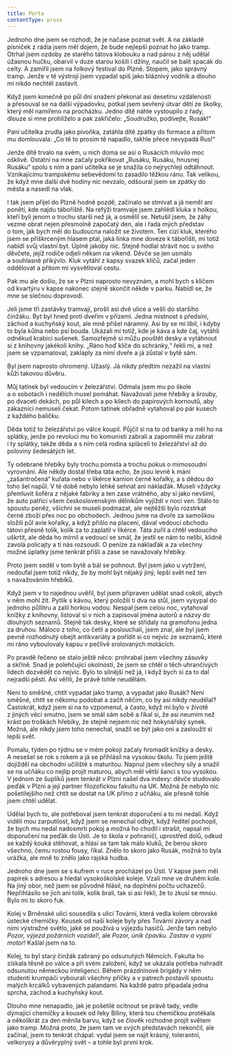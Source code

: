 ```yaml
---
title: Porta
contentType: prose
---
```


Jednoho dne jsem se rozhodl, že je načase poznat svět. A na základě písniček z rádia jsem měl dojem, že bude nejlepší poznat ho jako tramp. Otrhal jsem ozdoby ze starého tátova klobouku a nad párou z něj udělal úžasnou hučku, obarvil v duze starou košili i džíny, naučil se balit spacák do celty. A zamířil jsem na folkový festival do Plzně. Stopem, jako správný tramp. Jenže v té výstroji jsem vypadal spíš jako bláznivý vodník a dlouho mi nikdo nechtěl zastavit.

Když jsem konečně po půl dni snažení překonal asi desetinu vzdálenosti a přesouval se na další výpadovku, potkal jsem sevřený útvar dětí ze školky, který měl namířeno na procházku. Jedno dítě náhle vystoupilo z řady, dlouze si mne prohlíželo a pak zakřičelo: „Soudružko, podívejte, Rusák!“

Paní učitelka zrudla jako pivoňka, zatáhla dítě zpátky do formace a přitom mu domlouvala: „Co tě to prosím tě napadlo, takhle přece nevypadá Rus!“

Jenže dítě trvalo na svém, u nich doma se asi o Rusácích mluvilo moc ošklivě. Ostatní na mne začaly pokřikovat „Rusáku, Rusáku, hnusnej Rusáku“ spolu s ním a paní učitelka se je snažila co nejrychleji odtáhnout. Vznikajícímu trampskému sebevědomí to zasadilo těžkou ránu. Tak velikou, že když mne další dvě hodiny nic nevzalo, odšoural jsem se zpátky do města a nasedl na vlak.

I tak jsem přijel do Plzně hodně pozdě, začínalo se stmívat a já neměl ani ponětí, kde najdu tábořiště. Na refýži tramvaje jsem zahlédl kluka s holkou, kteří byli jenom o trochu starší než já, a osmělil se. Netušil jsem, že záhy vezme obrat nejen přesmolně započatý den, ale i řada mých představ o tom, jak bych měl do budoucna naložit se životem. Ten cizí kluk, kterého jsem se přiškrceným hlasem ptal, jaká linka mne doveze k tábořišti, mi totiž nabídl svůj vlastní byt. Úplně jakoby nic. Stejně hodlal strávit noc u svého děvčete, jejíž rodiče odjeli někam na víkend. Děvče se jen usmálo a souhlasně přikývlo. Kluk vytáhl z kapsy svazek klíčů, začal jeden oddělovat a přitom mi vysvětloval cestu.

Pak mu ale došlo, že se v Plzni naprosto nevyznám, a mohl bych s klíčem od kvartýru v kapse nakonec stejně skončit někde v parku. Nabídl se, že mne se slečnou doprovodí.

Jeli jsme tři zastávky tramvají, prošli asi dvě ulice a vešli do staršího činžáku. Byt byl hned proti dveřím v přízemí. Jedna místnost s předsíní, záchod a kuchyňský kout, ale mně přišel náramný. Asi by se mi líbil, i kdyby to byla kůlna nebo psí bouda. Ukázali mi totiž, kde je káva a kde čaj, vytáhli odněkud krabici sušenek. Samozřejmě si můžu pouštět desky a vytáhnout si z knihovny jakékoli knihy. „Ráno hoď klíče do schránky,“ řekli mi, a než jsem se vzpamatoval, zaklaply za nimi dveře a já zůstal v bytě sám.

Byl jsem naprosto ohromený. Užaslý. Já nikdy předtím nezažil na vlastní kůži takovou důvěru.

Můj tatínek byl vedoucím v železářství. Odmala jsem mu po škole a o sobotách i nedělích musel pomáhat. Navažovali jsme hřebíky a šrouby, po dvaceti dekách, po půl kilech a po kilech do papírových kornoutů, aby zákazníci nemuseli čekat. Potom tatínek obřadně vytahoval po pár kusech z každého balíčku.

Děda totiž to železářství po válce koupil. Půjčil si na to od banky a měl ho na splátky, jenže po revoluci mu ho komunisti zabrali a zapomněli mu zabrat i ty splátky, takže děda a s ním celá rodina spláceli to železářství až do poloviny šedesátých let.

Ty odebrané hřebíky byly trochu pomsta a trochu pokus o mimosoudní vyrovnání. Ale někdy dostal třeba táta echo, že jsou levně k mání „zašantročená“ kuřata nebo v likérce kamion černé kořalky, a s dědou do toho šel napůl. V té době nebylo lehké sehnat ani náklaďák. Museli vždycky přemluvit šoféra z nějaké fabriky a ten zase vrátného, aby si jako nevšiml, že auto patřící všem československým dělníkům vyjíždí v noci ven. Stálo to spoustu peněz, všichni se museli podmazat, ale nejtěžší bylo rozstrkat černé zboží přes noc po obchodech. Jednou jsme na dvoře za samoškou složili půl avie kořalky, a když přišlo na placení, dával vedoucí obchodu tátovi přesně tolik, kolik za to zaplatil v likérce. Táta zuřil a chtěl vedoucího uškrtit, ale děda ho mírnil a vedoucí se smál, že jestli se nám to nelíbí, klidně zavolá policajty a ti nás rozsoudí. O peníze za náklaďák a za všechny možné úplatky jsme tenkrát přišli a zase se navažovaly hřebíky.

Proto jsem seděl v tom bytě a bál se pohnout. Byl jsem jako u vytržení, nedoufal jsem totiž nikdy, že by mohl být nějaký jiný, lepší svět než ten s navažováním hřebíků.

Když jsem v to najednou uvěřil, byl jsem připraven udělat snad cokoli, abych v něm mohl žít. Pytlík s kávou, který položili ti dva na stůl, jsem vysypal do jednoho půllitru a zalil horkou vodou. Nespal jsem celou noc, vytahoval knížky z knihovny, listoval si v nich a zapisoval jména autorů a názvy do dlouhých seznamů. Stejně tak desky, které se střídaly na gramofonu jedna za druhou. Máloco z toho, co četli a poslouchali, jsem znal, ale byl jsem pevně rozhodnutý obejít antikvariáty a pořídit si co nejvíc ze seznamů, které mi ráno vyboulovaly kapsu v pečlivě srolovaných motácích.

Po pravdě řečeno se stalo ještě něco: prohrabal jsem všechny zásuvky a skříně. Snad je polehčující okolností, že jsem se chtěl o těch uhrančivých lidech dozvědět co nejvíc. Bylo to silnější než já, i když bych si za to dal nejradši pěstí. Asi věřili, že právě tohle neudělám.

Není to směšné, chtít vypadat jako tramp, a vypadat jako Rusák? Není směšné, chtít se někomu podobat a začít něčím, co by asi nikdy neudělal? Častokrát, když jsem si na to vzpomenul, a často, když mi bylo v životě z jiných věcí smutno, jsem se smál sám sobě a říkal si, že asi neumím než krást po troškách hřebíky, že stejně nejsem nic než hokynářský synek. Možná, ale nikdy jsem toho nenechal, snažil se být jako oni a zasloužit si lepší svět.

Pomalu, týden po týdnu se v mém pokoji začaly hromadit knížky a desky. A nesešel se rok s rokem a já se přihlásil na vysokou školu. To jsem ještě dojížděl na obchodní učiliště s maturitou. Napnul jsem všechny síly a snažil se na učňáku co nejlíp projít maturou, abych měl větší šanci s tou vysokou. V jednom ze šuplíků jsem tenkrát v Plzni našel dva indexy: děvče studovalo peďák v Plzni a její partner filozofickou fakultu na UK. Možná že nebylo nic pošetilejšího než chtít se dostat na UK přímo z učňáku, ale přesně tohle jsem chtěl udělat.

Udělal bych to, ale potřeboval jsem tenkrát doporučení a to mi nedali. Když viděli mou zarputilost, když jsem se nenechal odbýt, když ředitel pochopil, že bych mu nedal nadosmrti pokoj a možná ho chodil i strašit, napsal mi doporučení na peďák do Ústí. Je to škola v pohraničí, uprostřed dolů, odkud se každý kouká stěhovat, a hlásí se tam tak málo kluků, že berou skoro všechno, čemu rostou fousy, říkal. Znělo to skoro jako Rusák, možná to byla urážka, ale mně to znělo jako rajská hudba.

Jednoho dne jsem se s kufrem v ruce procházel po Ústí. V kapse jsem měl papírek s adresou a hledal vysokoškolské koleje. Vzali mne ve druhém kole. Na jiný obor, než jsem se původně hlásil, na doplnění počtu uchazečů. Nepřihlásilo se jich ani tolik, kolik brali, tak si asi řekli, že to zkusí se mnou. Bylo mi to skoro fuk.

Kolej v Brněnské ulici sousedila s ulicí Tovární, která vedla kolem obrovské ústecké chemičky. Kousek od naší koleje byly přes Tovární závory a nad nimi výstražné světlo, jaké se používá u výjezdu hasičů. Jenže tam nebylo _Pozor, výjezd požárních vozidel!_, ale _Pozor, únik čpavku. Zastav a vypni motor!_ Kašlal jsem na to.

Kolej, to byl starý činžák zabraný po odsunutých Němcích. Fakulta ho získala těsně po válce a při svém založení, když se ukázala potřeba nahradit odsunutou německou inteligenci. Během prázdninové brigády v něm studenti krumpáči vybourali všechny příčky a v patrech postavili spoustu malých krcálků vybavených palandami. Na každé patro připadala jedna sprcha, záchod a kuchyňský kout.

Dlouho mne nenapadlo, jak je pošetilé ocitnout se právě tady, vedle dýmající chemičky a kousek od řeky Bíliny, která tou chemičkou protékala a několikrát za den měnila barvu, když se člověk rozhodne projít světem jako tramp. Možná proto, že jsem tam ve svých představách nekončil, ale začínal, jsem to tenkrát chápal: vydal jsem se najít krásný, tolerantní, velkorysý a důvěryplný svět – a tohle byl první krok.
